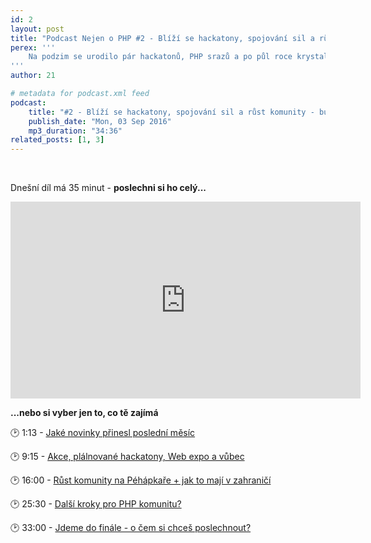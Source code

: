 ```yaml
---
id: 2
layout: post
title: "Podcast Nejen o PHP #2 - Blíží se hackatony, spojování sil a růst komunity - buď u toho!"
perex: '''
    Na podzim se urodilo pár hackatonů, PHP srazů a po půl roce krystalizuje nápad na spojování a růst komunity. **Kam směřuje PHP dál a jak nám s tím můžeš pomoct?** Poslechni si v dnešním podcastu.
'''
author: 21

# metadata for podcast.xml feed
podcast:
    title: "#2 - Blíží se hackatony, spojování sil a růst komunity - buď u toho!"
    publish_date: "Mon, 03 Sep 2016"
    mp3_duration: "34:36"
related_posts: [1, 3]
---
```


<br>

Dnešní díl má 35 minut - **poslechni si ho celý...**

<iframe width="560" height="315" src="https://www.youtube.com/embed/BdWMB6z8rKc" frameborder="0" allowfullscreen name="video"></iframe>

<br>

**...nebo si vyber jen to, co tě zajímá**

🕑 1:13 - <a href="https://www.youtube.com/embed/BdWMB6z8rKc?&start=73&autoplay=true" target="video">
    <em class="fa fa-fw fa-play"></em>
    Jaké novinky přinesl poslední měsíc
</a>

🕑 9:15 - <a href="https://www.youtube.com/embed/BdWMB6z8rKc?&start=555&autoplay=true" target="video">
    <em class="fa fa-fw fa-play"></em>
    Akce, plálnované hackatony, Web expo a vůbec
</a>

🕑 16:00 - <a href="https://www.youtube.com/embed/BdWMB6z8rKc?&start=960&autoplay=true" target="video">
    <em class="fa fa-fw fa-play"></em>
    Růst komunity na Péhápkaře + jak to mají v zahraničí
</a>

🕑 25:30 - <a href="https://www.youtube.com/embed/BdWMB6z8rKc?&start=1530&autoplay=true" target="video">
    <em class="fa fa-fw fa-play"></em>
    Další kroky pro PHP komunitu?
</a>

🕑 33:00 - <a href="https://www.youtube.com/embed/BdWMB6z8rKc?&start=1980&autoplay=true" target="video">
    <em class="fa fa-fw fa-play"></em>
    Jdeme do finále - o čem si chceš poslechnout?
</a>

